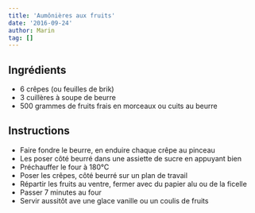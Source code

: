 ```yaml
---
title: 'Aumônières aux fruits'
date: '2016-09-24'
author: Marin
tag: []
---
```

## Ingrédients
- 6 crêpes (ou feuilles de brik)
- 3 cuillères à soupe de beurre
- 500 grammes de fruits frais en morceaux ou cuits au beurre

## Instructions
- Faire fondre le beurre, en enduire chaque crêpe au pinceau
- Les poser côté beurré dans une assiette de sucre en appuyant bien
- Préchauffer le four à 180°C
- Poser les crêpes, côté beurré sur un plan de travail
- Répartir les fruits au ventre, fermer avec du papier alu ou de la ficelle
- Passer 7 minutes au four
- Servir aussitôt ave une glace vanille ou un coulis de fruits

